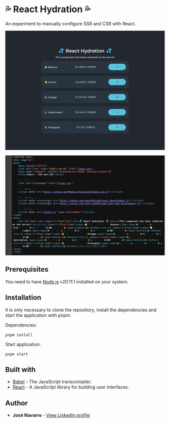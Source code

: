 # 💦 React Hydration 💦

An experiment to manually configure SSR and CSR with React.

![React Hydration](https://github.com/josenavarrohub/react-hydration/blob/main/demo.png?raw=true)

![Source code](https://github.com/josenavarrohub/react-hydration/blob/main/source-code.png?raw=true)

## Prerequisites

You need to have [Node.js](https://nodejs.org/en/) v20.11.1 installed on your system.

## Installation

It is only necessary to clone the repository, install the dependencies and start the application with pnpm.

Dependencies:
```
pnpm install
```

Start application:
```
pnpm start
```

## Built with
* [Babel](https://babeljs.io/) - The JavaScript transcompiler.
* [React](https://reactjs.org/) - A JavaScript library for building user interfaces.

## Author

* **José Navarro** - [View LinkedIn profile](https://www.linkedin.com/in/josenavarroortiz/)
